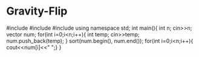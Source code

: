 # Gravity-Flip
#include<iostream>
#include<algorithm>
#include<vector> 
using namespace std;
int main(){
        int n;
        cin>>n;
        vector<int> num;
        for(int i=0;i<n;i++){
            int temp;
            cin>>temp;
            num.push_back(temp);
        }
        sort(num.begin(), num.end());
    for(int i=0;i<n;i++){
    cout<<num[i]<<" ";}
}
